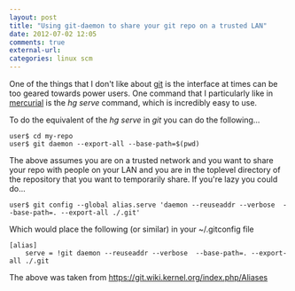 ```yaml
---
layout: post
title: "Using git-daemon to share your git repo on a trusted LAN"
date: 2012-07-02 12:05
comments: true
external-url: 
categories: linux scm
---
```


One of the things that I don't like about [git](http://git-scm.com/) is
the interface at times can be too geared towards power users. One command
that I particularly like in [mercurial](http://mercurial.selenic.com/)
is the _hg serve_ command, which is incredibly easy to use.

To do the equivalent of the _hg serve_ in _git_ you can do the following...

	user$ cd my-repo
	user$ git daemon --export-all --base-path=$(pwd)

The above assumes you are on a trusted network and you want to share
your repo with people on your LAN and you are in the toplevel directory
of the repository that you want to temporarily share. If you're lazy
you could do...

	user$ git config --global alias.serve 'daemon --reuseaddr --verbose  --base-path=. --export-all ./.git'

Which would place the following (or similar) in your ~/.gitconfig file

	[alias]
		serve = !git daemon --reuseaddr --verbose  --base-path=. --export-all ./.git

The above was taken from <https://git.wiki.kernel.org/index.php/Aliases>
